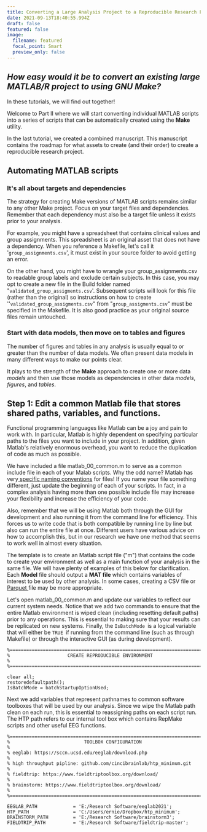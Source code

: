 ```yaml
---
title: Converting a Large Analysis Project to a Reproducible Research Framework Part 2
date: 2021-09-13T18:40:55.994Z
draft: false
featured: false
image:
  filename: featured
  focal_point: Smart
  preview_only: false
---
```

## *How easy would it be to convert an existing large MATLAB/R project to using GNU Make?*

In these tutorials, we will find out together! 

Welcome to Part II where we will start converting individual MATLAB scripts into a series of scripts that can be automatically created using the **Make** utility.

In the last tutorial, we created a combined manuscript. This manuscript contains the roadmap for what assets to create (and their order) to create a reproducible research project.

## Automating MATLAB scripts

### It's all about targets and dependencies

The strategy for creating Make versions of MATLAB scripts remains similar to any other Make project. Focus on your target files and dependencies. Remember that each dependency must also be a target file unless it exists prior to your analysis.

For example, you might have a spreadsheet that contains clinical values and group assignments. This spreadsheet is an original asset that does not have a dependency. When you reference a Makefile, let's call it '`group_assignments.csv`', it must exist in your source folder to avoid getting an error. 

On the other hand, you might have to wrangle your group_assignments.csv to readable group labels and exclude certain subjects. In this case, you may opt to create a new file in the Build folder named "`validated_group_assigments.csv`'. Subsequent scripts will look for this file (rather than the original) so instructions on how to create ''`validated_group_assigments.csv`" from "`group_assigments.csv`" must be specified in the Makefile. It is also good practice as your original source files remain untouched.

### Start with data models, then move on to tables and figures

The number of figures and tables in any analysis is usually equal to or greater than the number of data models. We often present data models in many different ways to make our points clear.

It plays to the strength of the **Make** approach to create one or more data *models* and then use those models as dependencies in other data *models*, *figures*, and *tables*.

## Step 1: Edit a common Matlab file that stores shared paths, variables, and functions. 

Functional programming languages like Matlab can be a joy and pain to work with. In particular, Matlab is highly dependent on specifying particular paths to the files you want to include in your project. In addition, given Matlab's relatively enormous overhead, you want to reduce the duplication of code as much as possible.

We have included a file matlab_00_common.m to serve as a common include file in each of your Malab scripts. Why the odd name? Matlab has very[ specific naming conventions](https://www.mathworks.com/help/simulink/mdl_gd/hi/naming-considerations.html) for files! If you name your file something different, just update the beginning of each of your scripts. In fact, in a complex analysis having more than one possible include file may increase your flexibility and increase the efficiency of your code.

Also, remember that we will be using Matlab both through the GUI for development and also running it from the command line for efficiency.  This forces us to write code that is both compatible by running line by line but also can run the entire file at once. Different users have various advice on how to accomplish this, but in our research we have one method that seems to work well in almost every situation.

The template is to create an Matlab script file ("m") that contains the code to create your environment as well as a main function of your analysis in the same file. We will have plenty of examples of this below for clarification. Each **Model** file should output a **MAT file** which contains variables of interest to be used by other analysis. In some cases, creating a CSV file or [Parquet ](https://www.mathworks.com/help/matlab/parquet-files.html)file may be more appropriate. 

Let's open matlab_00_common.m and update our variables to reflect our current system needs. Notice that we add two commands to ensure that the entire Matlab environment is wiped clean (including resetting default paths) prior to any operations. This is essential to making sure that your results can be replicated on new systems. Finally, the `IsBatchMode `is a logical variable that will either be `TRUE `if running from the command line (such as through Makefile) or through the interactive GUI (as during development).

```
%=========================================================================%
%                     CREATE REPRODUCIBLE ENVIRONMENT                     %
%=========================================================================%

clear all;
restoredefaultpath();
IsBatchMode = batchStartupOptionUsed;
```

Next we add variables that represent pathnames to common software toolboxes that will be used by our analysis. Since we wipe the Matlab path clean on each run, this is essential to reassigning paths on each script run. The HTP path refers to our internal tool box which contains RepMake scripts and other useful EEG functions. 

```
%=========================================================================%
%                           TOOLBOX CONFIGURATION                         %
% eeglab: https://sccn.ucsd.edu/eeglab/download.php                       %
% high throughput pipline: github.com/cincibrainlab/htp_minimum.git       %
% fieldtrip: https://www.fieldtriptoolbox.org/download/                   %
% brainstorm: https://www.fieldtriptoolbox.org/download/                  %
%=========================================================================%

EEGLAB_PATH             = 'E:/Research Software/eeglab2021';
HTP_PATH                = 'C:/Users/ernie/Dropbox/htp_minimum';
BRAINSTORM_PATH         = 'E:/Research Software/brainstorm3';
FIELDTRIP_PATH          = 'E:/Research Software/fieldtrip-master';
```